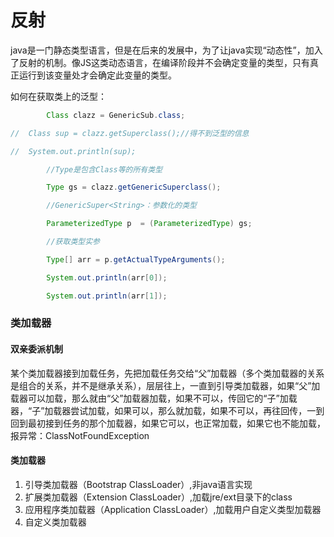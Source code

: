 # 反射

java是一门静态类型语言，但是在后来的发展中，为了让java实现“动态性”，加入了反射的机制。像JS这类动态语言，在编译阶段并不会确定变量的类型，只有真正运行到该变量处才会确定此变量的类型。

如何在获取类上的泛型：

```java
		Class clazz = GenericSub.class;

//  Class sup = clazz.getSuperclass();//得不到泛型的信息

//  System.out.println(sup);

		//Type是包含Class等的所有类型

		Type gs = clazz.getGenericSuperclass();

		//GenericSuper<String>：参数化的类型

		ParameterizedType p  = (ParameterizedType) gs;

		//获取类型实参

		Type[] arr = p.getActualTypeArguments();

		System.out.println(arr[0]);

		System.out.println(arr[1]);
```

### 类加载器

#### 双亲委派机制

某个类加载器接到加载任务，先把加载任务交给“父”加载器（多个类加载器的关系是组合的关系，并不是继承关系），层层往上，一直到引导类加载器，如果“父”加载器可以加载，那么就由“父”加载器加载，如果不可以，传回它的“子”加载器，“子”加载器尝试加载，如果可以，那么就加载，如果不可以，再往回传，一到回到最初接到任务的那个加载器，如果它可以，也正常加载，如果它也不能加载，报异常：ClassNotFoundException

#### 类加载器

1. 引导类加载器（Bootstrap ClassLoader）,非java语言实现
2. 扩展类加载器（Extension ClassLoader）,加载jre/ext目录下的class
3. 应用程序类加载器（Application ClassLoader）,加载用户自定义类型加载器
4. 自定义类加载器



